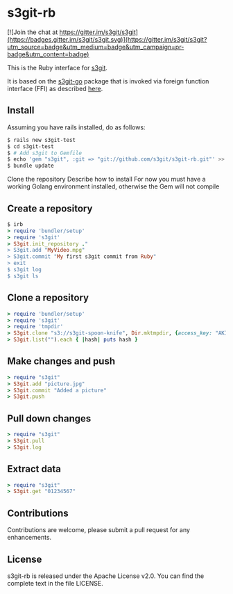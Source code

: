s3git-rb
========

[![Join the chat at https://gitter.im/s3git/s3git](https://badges.gitter.im/s3git/s3git.svg)](https://gitter.im/s3git/s3git?utm_source=badge&utm_medium=badge&utm_campaign=pr-badge&utm_content=badge)

This is the Ruby interface for [s3git](https://github.com/s3git/s3git).

It is based on the [s3git-go](https://github.com/s3git/s3git-go) package that is invoked via foreign function interface (FFI) as described [here](https://github.com/ffi/ffi).

Install
-------

Assuming you have rails installed, do as follows:

```sh
$ rails new s3git-test
$ cd s3git-test
$ # Add s3git to Gemfile
$ echo 'gem "s3git", :git => "git://github.com/s3git/s3git-rb.git"' >> Gemfile
$ bundle update
```

Clone the repository
Describe how to install
For now you must have a working Golang environment installed, otherwise the Gem will not compile

Create a repository
-------------------

```rb
$ irb
> require 'bundler/setup'
> require 's3git'
> S3git.init_repository ."
> S3git.add "MyVideo.mpg"
> S3git.commit "My first s3git commit from Ruby"
> exit
$ s3git log
$ s3git ls
```

Clone a repository
------------------

```rb
> require 'bundler/setup'
> require 's3git'
> require 'tmpdir'
> S3git.clone "s3://s3git-spoon-knife", Dir.mktmpdir, {access_key: "AKIAJYNT4FCBFWDQPERQ", secret_k_ey: "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"}
> S3git.list("").each { |hash| puts hash } 
```

Make changes and push
---------------------

```rb
> require "s3git"
> S3git.add "picture.jpg"
> S3git.commit "Added a picture"
> S3git.push
```

Pull down changes
-----------------

```rb
> require "s3git"
> S3git.pull
> S3git.log
```

Extract data
------------

```rb
> require "s3git"
> S3git.get "01234567"
```

Contributions
-------------

Contributions are welcome, please submit a pull request for any enhancements.

License
-------

s3git-rb is released under the Apache License v2.0. You can find the complete text in the file LICENSE.
